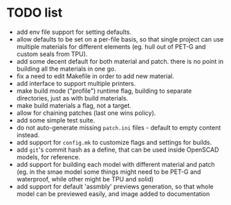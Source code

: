 # TODO list

* add env file support for setting defaults.
* allow defaults to be set on a per-file basis, so that single project can use multiple materials for different elements (eg. hull out of PET-G and custom seals from TPU).
* add some decent default for both material and patch. there is no point in building all the materials in one go.
* fix a need to edit Makefile in order to add new material.
* add interface to support multiple printers.
* make build mode ("profile") runtime flag, building to separate directories, just as with build materials.
* make build materials a flag, not a target.
* allow for chaining patches (last one wins policy).
* add some simple test suite.
* do not auto-generate missing `patch.ini` files - default to empty content instead.
* add support for `config.mk` to customize flags and settings for builds.
* add `git`'s commit hash as a define, that can be used inside OpenSCAD models, for reference.
* add support for building each model with different material and patch (eg. in the smae model some things might need to be PET-G and waterproof, while other might be TPU and solid)
* add support for default 'assmbly' previews generation, so that whole model can be previewed easily, and image added to documentation
